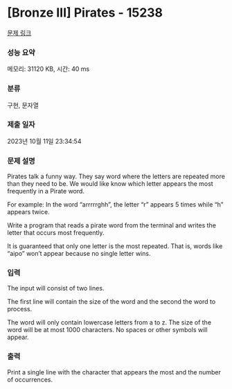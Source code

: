 # [Bronze III] Pirates - 15238 

[문제 링크](https://www.acmicpc.net/problem/15238) 

### 성능 요약

메모리: 31120 KB, 시간: 40 ms

### 분류

구현, 문자열

### 제출 일자

2023년 10월 11일 23:34:54

### 문제 설명

<p>Pirates talk a funny way. They say word where the letters are repeated more than they need to be. We would like know which letter appears the most frequently in a Pirate word.</p>

<p>For example: In the word “arrrrrghh”, the letter “r” appears 5 times while “h” appears twice.</p>

<p>Write a program that reads a pirate word from the terminal and writes the letter that occurs most frequently.</p>

<p>It is guaranteed that only one letter is the most repeated. That is, words like “aipo” won’t appear because no single letter wins.</p>

### 입력 

 <p dir="ltr">The input will consist of two lines.</p>

<p dir="ltr">The first line will contain the size of the word and the second the word to process.</p>

<p dir="ltr">The word will only contain lowercase letters from a to z. The size of the word will be at most 1000 characters. No spaces or other symbols will appear.</p>

### 출력 

 <p dir="ltr">Print a single line with the character that appears the most and the number of occurrences.</p>

